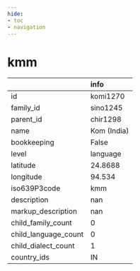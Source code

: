 ```yaml
---
hide:
- toc
- navigation
---
```

# kmm
|                      | info        |
|:---------------------|:------------|
| id                   | komi1270    |
| family_id            | sino1245    |
| parent_id            | chir1298    |
| name                 | Kom (India) |
| bookkeeping          | False       |
| level                | language    |
| latitude             | 24.8688     |
| longitude            | 94.534      |
| iso639P3code         | kmm         |
| description          | nan         |
| markup_description   | nan         |
| child_family_count   | 0           |
| child_language_count | 0           |
| child_dialect_count  | 1           |
| country_ids          | IN          |